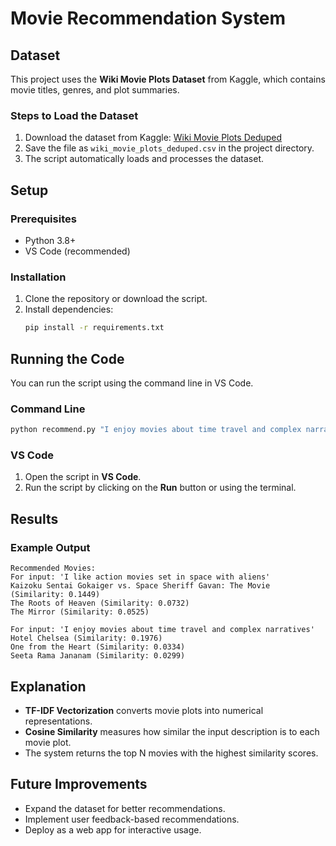 # Movie Recommendation System

## Dataset

This project uses the **Wiki Movie Plots Dataset** from Kaggle, which contains movie titles, genres, and plot summaries.

### Steps to Load the Dataset

1. Download the dataset from Kaggle: [Wiki Movie Plots Deduped](https://www.kaggle.com)
2. Save the file as `wiki_movie_plots_deduped.csv` in the project directory.
3. The script automatically loads and processes the dataset.

## Setup

### Prerequisites

- Python 3.8+
- VS Code (recommended)

### Installation

1. Clone the repository or download the script.
2. Install dependencies:
   ```sh
   pip install -r requirements.txt
   ```

## Running the Code

You can run the script using the command line in VS Code.

### Command Line

```sh
python recommend.py "I enjoy movies about time travel and complex narratives"
```

### VS Code

1. Open the script in **VS Code**.
2. Run the script by clicking on the **Run** button or using the terminal.

## Results

### Example Output

```
Recommended Movies:
For input: 'I like action movies set in space with aliens'
Kaizoku Sentai Gokaiger vs. Space Sheriff Gavan: The Movie (Similarity: 0.1449)
The Roots of Heaven (Similarity: 0.0732)
The Mirror (Similarity: 0.0525)

For input: 'I enjoy movies about time travel and complex narratives'
Hotel Chelsea (Similarity: 0.1976)
One from the Heart (Similarity: 0.0334)
Seeta Rama Jananam (Similarity: 0.0299)
```

## Explanation

- **TF-IDF Vectorization** converts movie plots into numerical representations.
- **Cosine Similarity** measures how similar the input description is to each movie plot.
- The system returns the top N movies with the highest similarity scores.

## Future Improvements

- Expand the dataset for better recommendations.
- Implement user feedback-based recommendations.
- Deploy as a web app for interactive usage.
